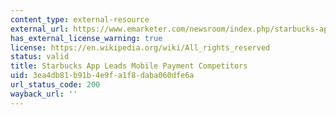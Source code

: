 ```yaml
---
content_type: external-resource
external_url: https://www.emarketer.com/newsroom/index.php/starbucks-app-leads-mobile-payment-competitors/
has_external_license_warning: true
license: https://en.wikipedia.org/wiki/All_rights_reserved
status: valid
title: Starbucks App Leads Mobile Payment Competitors
uid: 3ea4db81-b91b-4e9f-a1f8-daba060dfe6a
url_status_code: 200
wayback_url: ''
---
```

